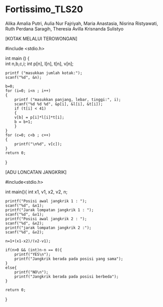 # Fortissimo_TLS20
Alika Amalia Putri, Aulia Nur Fajriyah, Maria Anastasia, Nisrina Ristyawati, Ruth Perdana Saragih, Theresia Avilla Krisnanda Sulistyo 

[KOTAK MELALUI TEROWONGAN]

#include <stdio.h>

int main () 
{	
	int n,b,c,i;
	int p[n], l[n], t[n], v[n];
	
	printf ("masukkan jumlah kotak:");
	scanf("%d", &n);
	
	b=0;
	for (i=0; i<n ; i++)
	{
		printf ("masukkan panjang, lebar, tinggi:", i);
		scanf("%d %d %d", &p[i], &l[i], &t[i]);
		if (t[i] < 41)
		{
		v[b] = p[i]*l[i]*t[i];
		b = b+1;
		}
	}
	for (c=0; c<b ; c++)
	{
		printf("\n%d", v[c]);
	}
	return 0;
}

[ADU LONCATAN JANGKRIK]

#include<stdio.h>

int main(){
	int x1, v1, x2, v2, n;
	
	printf("Posisi awal jangkrik 1 : ");
	scanf("%d", &x1);
	printf("Jarak lompatan jangkrik 1 : ");
	scanf("%d", &v1);
	printf("Posisi awal jangkrik 2 : ");
	scanf("%d", &x2);
	printf("jarak lompatan jangkrik 2 :");
	scanf("%d", &v2);
	
	n=1+(x1-x2)/(v2-v1);
	
	if(n>0 && (int)n-n == 0){
		printf("YES\n");
		printf("Jangkrik berada pada posisi yang sama");
	}
	else{
		printf("NO\n");
		printf("Jangkrik berada pada posisi berbeda");
	}
	
	return 0;
}
